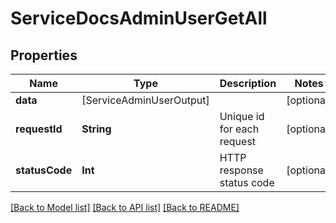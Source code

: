 # ServiceDocsAdminUserGetAll

## Properties
Name | Type | Description | Notes
------------ | ------------- | ------------- | -------------
**data** | [ServiceAdminUserOutput] |  | [optional] 
**requestId** | **String** | Unique id for each request | [optional] 
**statusCode** | **Int** | HTTP response status code | [optional] 

[[Back to Model list]](../README.md#documentation-for-models) [[Back to API list]](../README.md#documentation-for-api-endpoints) [[Back to README]](../README.md)


